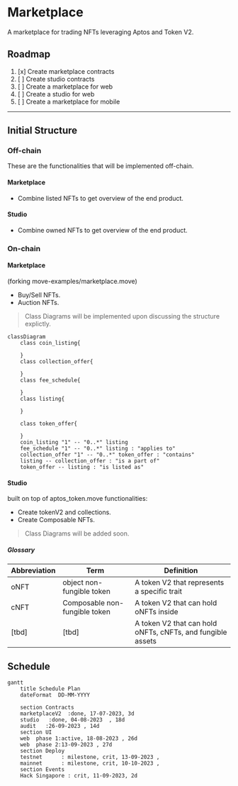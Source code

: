 # Marketplace

A marketplace for trading NFTs leveraging Aptos and Token V2.

## Roadmap

1. [x] Create marketplace contracts
2. [ ] Create studio contracts
3. [ ] Create a marketplace for web
4. [ ] Create a studio for web
5. [ ] Create a marketplace for mobile

--------------------

## Initial Structure

### Off-chain

These are the functionalities that will be implemented off-chain.

#### Marketplace

- Combine listed NFTs to get overview of the end product.

#### Studio

- Combine owned NFTs to get overview of the end product.

### On-chain

#### Marketplace

(forking move-examples/marketplace.move)
- Buy/Sell NFTs.
- Auction NFTs.
> Class Diagrams will be implemented upon discussing the structure explictly.
```mermaid
classDiagram
    class coin_listing{

    }
    class collection_offer{

    }
    class fee_schedule{

    }
    class listing{

    }

    class token_offer{

    }
    coin_listing "1" -- "0..*" listing 
    fee_schedule "1" -- "0..*" listing : "applies to"
    collection_offer "1" -- "0..*" token_offer : "contains"
    listing -- collection_offer : "is a part of"
    token_offer -- listing : "is listed as"
```

#### Studio

built on top of aptos_token.move
functionalities:
- Create tokenV2 and collections.
- Create Composable NFTs.
> Class Diagrams will be added soon.

##### Glossary

|Abbreviation|Term|Definition|
|---|---|---|
|oNFT|object non-fungible token| A token V2 that represents a specific trait|
|cNFT|Composable non-fungible token|A token V2 that can hold oNFTs inside|
|[tbd]|[tbd]|A token V2 that can hold oNFTs, cNFTs, and fungible assets|

## Schedule

```mermaid
gantt
    title Schedule Plan
    dateFormat  DD-MM-YYYY
    
    section Contracts
    marketplaceV2  :done, 17-07-2023, 3d
    studio   :done, 04-08-2023  , 18d
    audit   :26-09-2023 , 14d
    section UI 
    web  phase 1:active, 18-08-2023 , 26d
    web  phase 2:13-09-2023 , 27d
    section Deploy 
    testnet      : milestone, crit, 13-09-2023 ,
    mainnet      : milestone, crit, 10-10-2023 ,
    section Events
    Hack Singapore : crit, 11-09-2023, 2d
```

